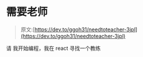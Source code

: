 # 需要老师

> 原文:[https://dev.to/ggoh31/needtoteacher-3jpl](https://dev.to/ggoh31/needtoteacher-3jpl)

请
我开始编程，我在 react 寻找一个教练